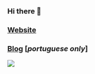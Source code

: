 ### Hi there 👋

### [Website](https://jonathanscheibel.github.io)
### [Blog](https://jonathanscheibel.github.io) [*portuguese only*]

![](https://raw.githubusercontent.com/jonathanscheibel/github-stats-transparent/output/generated/languages.svg)
